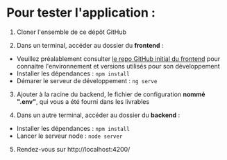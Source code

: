# Pour tester l'application :

1. Cloner l'ensemble de ce dépôt GitHub  

2. Dans un terminal, accéder au dossier du __frontend__ :
 - Veuillez préalablement consulter [le repo GitHub initial du frontend](https://github.com/OpenClassrooms-Student-Center/dwj-projet6)  pour connaitre l'environnement et versions utilisés pour son développement
 - Installer les dépendances : ``npm install`` 
 - Démarer le serveur de développement : ``ng serve`` 

3. Ajouter à la racine du backend, le fichier de configuration __nommé ".env"__, qui vous a été fourni dans les livrables  

4. Dans un autre terminal, accéder au dossier du __backend__ :
 - Installer les dépendances : ``npm install`` 
 - Lancer le serveur node : ``node server`` 

5. Rendez-vous sur http://localhost:4200/  

